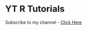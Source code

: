 # YT R Tutorials

Subscribe to my channel - [Click Here](https://www.youtube.com/@codeitjs?sub_confirmation=1)
